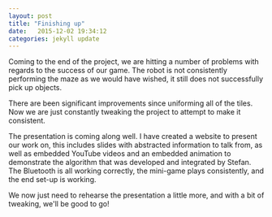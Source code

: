 ```yaml
---
layout: post
title: "Finishing up" 
date:   2015-12-02 19:34:12
categories: jekyll update
---
```


Coming to the end of the project, we are hitting a number of problems with
regards to the success of our game. The robot is not consistently performing the
maze as we would have wished, it still does not successfully pick up objects.

There are been significant improvements since uniforming all of the tiles. Now
we are just constantly tweaking the project to attempt to make it consistent. 

The presentation is coming along well. I have created a website to present our
work on, this includes slides with abstracted information to talk from, as well
as embedded YouTube videos and an embedded animation to demonstrate the
algorithm that was developed and integrated by Stefan. The Bluetooth is all
working correctly, the mini-game plays consistently, and the end set-up is
working.

We now just need to rehearse the presentation a little more, and with a bit of
tweaking, we'll be good to go!

[jekyll]:      http://jekyllrb.com
[jekyll-gh]:   https://github.com/jekyll/jekyll
[jekyll-help]: https://github.com/jekyll/jekyll-help
